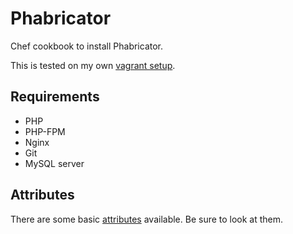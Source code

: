 # Phabricator
Chef cookbook to install Phabricator.

This is tested on my own [vagrant setup](https://github.com/siphoc/vagrant-setup).

## Requirements
* PHP
* PHP-FPM
* Nginx
* Git
* MySQL server

## Attributes
There are some basic [attributes](https://github.com/siphoc/chef-phabricator/blob/master/attributes/default.rb) available. Be sure to look at them.
